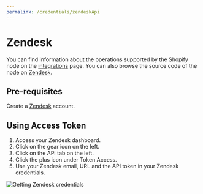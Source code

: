```yaml
---
permalink: /credentials/zendeskApi
---
```


# Zendesk
You can find information about the operations supported by the Shopify node on the [integrations](https://n8n.io/integrations/n8n-nodes-base.zendesk) page. You can also browse the source code of the node on [Zendesk](https://github.com/n8n-io/n8n/tree/master/packages/nodes-base/nodes/Zendesk).

## Pre-requisites

Create a [Zendesk](https://zendesk.com/) account.

## Using Access Token

1. Access your Zendesk dashboard.
2. Click on the gear icon on the left.
3. Click on the API tab on the left.
4. Click the plus icon under Token Access.
5. Use your Zendesk email, URL and the API token in your Zendesk credentials.

![Getting Zendesk credentials](https://i.imgur.com/Bl2I0tn.gif)










